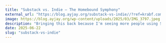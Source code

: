 ```yaml
---
title: "Substack vs. Indie – The Homebound Symphony"
external_url: "https://blog.ayjay.org/substack-vs-indie//?ref=krabf.com"
image: https://blog.ayjay.org/wp-content/uploads/2025/03/IMG_3797.jpeg
description: "Bringing this back because I'm seeing more people using Substack again."
date: 2025-06-22
slug: "substack-vs-indie"
---
```

